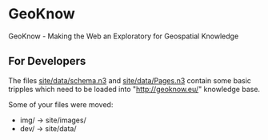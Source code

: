 GeoKnow
=======

GeoKnow - Making the Web an Exploratory for Geospatial Knowledge

For Developers
--------------
The files [site/data/schema.n3](https://github.com/GeoKnow/geoknow.eu/blob/master/site/data/schema.n3) and [site/data/Pages.n3](https://github.com/GeoKnow/geoknow.eu/blob/master/site/data/Pages.n3) contain some basic tripples which need to be loaded into "http://geoknow.eu/" knowledge base.

Some of your files were moved:

* img/ -> site/images/
* dev/ -> site/data/
